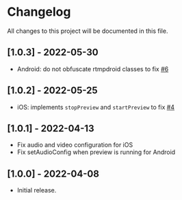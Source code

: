 # Changelog

All changes to this project will be documented in this file.

## [1.0.3] - 2022-05-30

- Android: do not obfuscate rtmpdroid classes to
  fix [#6](https://github.com/apivideo/api.video-flutter-live-stream/issues/6)

## [1.0.2] - 2022-05-25

- iOS: implements `stopPreview` and `startPreview` to
  fix [#4](https://github.com/apivideo/api.video-flutter-live-stream/issues/4)

## [1.0.1] - 2022-04-13

- Fix audio and video configuration for iOS
- Fix setAudioConfig when preview is running for Android

## [1.0.0] - 2022-04-08

- Initial release.
